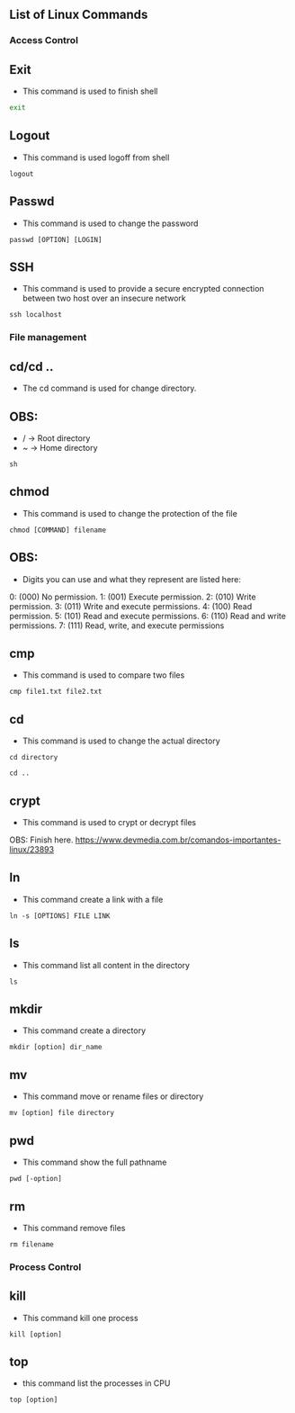 ## List of Linux Commands

### Access Control 

## Exit
- This command is used to finish shell 

```sh
exit
```

## Logout 
- This command is used logoff from shell

```
logout
```

## Passwd

- This command is used to change the password

```
passwd [OPTION] [LOGIN]
```

## SSH

- This command is used to provide a secure encrypted connection between two host over an insecure network

```
ssh localhost
```

### File management 

## cd/cd ..

- The cd command is used for change directory. 

## OBS: 
- / -> Root directory
- ~ -> Home directory

```
sh

```
## chmod

- This command is used to change the protection of the file 

```
chmod [COMMAND] filename
```

## OBS:
- Digits you can use and what they represent are listed here:

0: (000) No permission.
1: (001) Execute permission.
2: (010) Write permission.
3: (011) Write and execute permissions.
4: (100) Read permission.
5: (101) Read and execute permissions.
6: (110) Read and write permissions.
7: (111) Read, write, and execute permissions

## cmp
- This command is used to compare two files

```
cmp file1.txt file2.txt
```

## cd
- This command is used to change the actual directory 

```
cd directory

cd ..

```
## crypt
- This command is used to crypt or decrypt files

OBS: Finish here.
https://www.devmedia.com.br/comandos-importantes-linux/23893

## ln

- This command create a link with a file

```
ln -s [OPTIONS] FILE LINK
```

## ls

- This command list all content in the directory

```
ls
```

## mkdir

- This command create a directory 

```
mkdir [option] dir_name
```

## mv 

- This command move or rename files or directory 

```
mv [option] file directory
```

## pwd 

- This command show the full pathname

```
pwd [-option]
```

## rm

- This command remove files 

```
rm filename
```

### Process Control

## kill

- This command kill one process 

```
kill [option]
```

## top

- this command list the processes in CPU

```
top [option]
```


